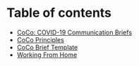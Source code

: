 # Table of contents

* [CoCo: COVID-19 Communication Briefs](README.md)
* [CoCo Principles](untitled.md)
* [CoCo Brief Template](coco-brief-template.md)
* [Working From Home](working-from-home.md)

